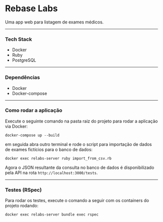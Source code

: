 # Rebase Labs

Uma app web para listagem de exames médicos.

---

### Tech Stack

* Docker
* Ruby
* PostgreSQL

---

### Dependências

* Docker
* Docker-compose

---

### Como rodar a aplicação

Execute o seguinte comando na pasta raiz do projeto para rodar a aplicação via Docker:

```
docker-compose up --build
```

em seguida abra outro terminal e rode o script para importação de dados de exames fictícios para o banco de dados:

```
docker exec relabs-server ruby import_from_csv.rb
```

Agora o JSON resultante da consulta no banco de dados é disponibilizado pela API na rota ```http://localhost:3000/tests```.

---

### Testes (RSpec)

Para rodar os testes, execute o comando a seguir com os containers do projeto rodando:

```
docker exec relabs-server bundle exec rspec
```